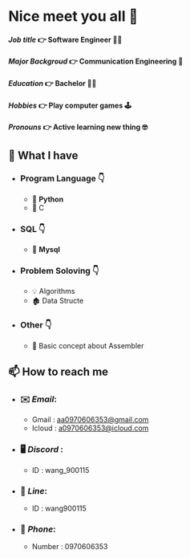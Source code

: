 # Nice meet you all 👋   
#### *Job title*       👉️ Software Engineer 👨‍💻
#### *Major Backgroud* 👉️ Communication Engineering 📙
#### *Education*      👉️ Bachelor 👨‍🎓
#### *Hobbies*     👉️ Play computer games 🕹️
#### *Pronouns* 👉️ Active learning new thing 🤓

## 🤔 What I have 
- ### Program Language 👇
    - 🥇 **Python**
    - 🥉 C
- ### SQL 👇️
    - 🥈 **Mysql**
- ### Problem Soloving 👇️
    - 💡 Algorithms
    - 🏚️ Data Structe
- ### Other 👇️
  - 👀 Basic concept about Assembler
## 📫 How to reach me
  - ### ✉️ *Email*:
    - Gmail : aa0970606353@gmail.com
    - Icloud : a0970606353@icloud.com 
  - ### 🖥️ *Discord* :
    - ID : wang_900115
  - ### 💬 *Line*:
    - ID : wang900115
  - ### 🔔 *Phone*:
    - Number : 0970606353 


